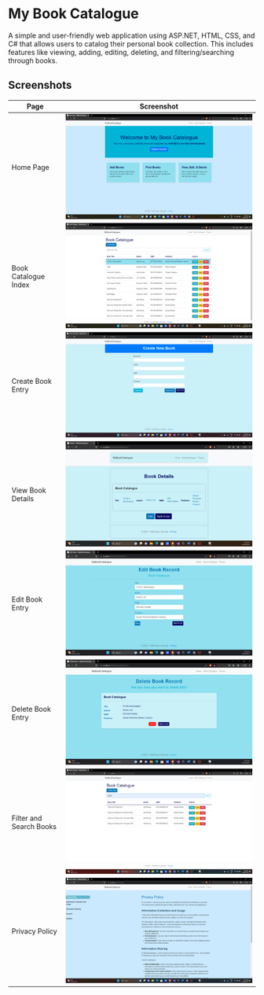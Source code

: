 # My Book Catalogue

A simple and user-friendly web application using ASP.NET, HTML, CSS, and C# that allows users to catalog their personal book collection. This includes features like viewing, adding, editing, deleting, and filtering/searching through books.

## Screenshots

| Page | Screenshot |
|------|------------|
| Home Page | ![Home Page](screenshots/HomePage.png) |
| Book Catalogue Index | ![Book Catalogue Index](screenshots/BookCatalogue-Index.png) |
| Create Book Entry | ![Create](screenshots/Create.png) |
| View Book Details | ![Details](screenshots/Details.png) |
| Edit Book Entry | ![Edit](screenshots/Edit.png) |
| Delete Book Entry | ![Delete](screenshots/Delete.png) |
| Filter and Search Books | ![Filter/Search](screenshots/FilterSearch.png) |
| Privacy Policy | ![Privacy Policy](screenshots/PrivacyPolicy.png) |


